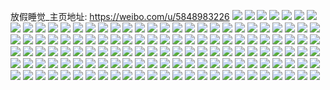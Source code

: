 放假睡觉_主页地址: https://weibo.com/u/5848983226 
![](https://wx4.sinaimg.cn/mw2000/006nPJJ8ly1h9dzdpztnwj30u010nql1.jpg) 
![](https://wx4.sinaimg.cn/mw2000/006nPJJ8ly1h9dzdmwahcj33403407wl.jpg) 
![](https://wx4.sinaimg.cn/mw2000/006nPJJ8ly1h9dzdo24cpj31o0280qbd.jpg) 
![](https://wx4.sinaimg.cn/mw2000/006nPJJ8ly1h9dzdou94tj30uk13yk1u.jpg) 
![](https://wx4.sinaimg.cn/mw2000/006nPJJ8ly1h9dyl1rwz2j32c0340e83.jpg) 
![](https://wx4.sinaimg.cn/mw2000/006nPJJ8ly1h9dylsdgqij32fp340b2b.jpg) 
![](https://wx4.sinaimg.cn/mw2000/006nPJJ8ly1h9dylbukrnj335s23u7wm.jpg) 
![](https://wx4.sinaimg.cn/mw2000/006nPJJ8ly1h9dyklq2qdj33402c0x6q.jpg) 
![](https://wx4.sinaimg.cn/mw2000/006nPJJ8ly1h9dyk7km7lj32c0340e82.jpg) 
![](https://wx4.sinaimg.cn/mw2000/006nPJJ8ly1h9dylq7ba3j32c0340npg.jpg) 
![](https://wx4.sinaimg.cn/mw2000/006nPJJ8ly1h9dykwdtwhj335s23ux6t.jpg) 
![](https://wx4.sinaimg.cn/mw2000/006nPJJ8ly1h9dykd56noj32c0340b2a.jpg) 
![](https://wx4.sinaimg.cn/mw2000/006nPJJ8ly1h9dyllufngj335s23uhdx.jpg) 
![](https://wx4.sinaimg.cn/mw2000/006nPJJ8ly1h3cv4ebg84j30ku0kuwgl.jpg) 
![](https://wx4.sinaimg.cn/mw2000/006nPJJ8ly1h3cv4esp3bj30ku0kujtf.jpg) 
![](https://wx4.sinaimg.cn/mw2000/006nPJJ8ly1h3cv4f0zkgj30ku0kuwgl.jpg) 
![](https://wx4.sinaimg.cn/mw2000/006nPJJ8ly1h3cv4f9bfjj30ku0ku768.jpg) 
![](https://wx4.sinaimg.cn/mw2000/006nPJJ8ly1h1437gkaa1j33402c0b2c.jpg) 
![](https://wx4.sinaimg.cn/mw2000/006nPJJ8ly1h1437d9bmij325p2s8x6r.jpg) 
![](https://wx4.sinaimg.cn/mw2000/006nPJJ8ly1h1437il1uvj333y247nph.jpg) 
![](https://wx4.sinaimg.cn/mw2000/006nPJJ8ly1h1433tpi9qj32bt33ru0x.jpg) 
![](https://wx4.sinaimg.cn/mw2000/006nPJJ8ly1h1433yotqaj31y72jk7wi.jpg) 
![](https://wx4.sinaimg.cn/mw2000/006nPJJ8ly1h14342pl4lj32gg23yu0x.jpg) 
![](https://wx4.sinaimg.cn/mw2000/006nPJJ8ly1h14340ql6lj327m2y6hdu.jpg) 
![](https://wx4.sinaimg.cn/mw2000/006nPJJ8ly1gxzb2rnfgnj31hc0u0wn8.jpg) 
![](https://wx4.sinaimg.cn/mw2000/006nPJJ8ly1gw95h9wnnuj329c17mb2a.jpg) 
![](https://wx4.sinaimg.cn/mw2000/006nPJJ8ly1gw95h5rldhj32131xib2a.jpg) 
![](https://wx4.sinaimg.cn/mw2000/006nPJJ8ly1gw95hbdhp6j31f01f0wxa.jpg) 
![](https://wx4.sinaimg.cn/mw2000/006nPJJ8ly1gtka1m2litj60w817fn8c02.jpg) 
![](https://wx4.sinaimg.cn/mw2000/006nPJJ8ly1gt8o1rk0jbj31o0280x6q.jpg) 
![](https://wx4.sinaimg.cn/mw2000/006nPJJ8ly1gt8o1td1y3j32801o01ky.jpg) 
![](https://wx4.sinaimg.cn/mw2000/006nPJJ8ly1gt8o1pblpxj31o0280b2b.jpg) 
![](https://wx4.sinaimg.cn/mw2000/006nPJJ8ly1gt8o1xrs0hj33402c0x6q.jpg) 
![](https://wx4.sinaimg.cn/mw2000/006nPJJ8ly1gt8o22e5z9j30km0k0win.jpg) 
![](https://wx4.sinaimg.cn/mw2000/006nPJJ8ly1gt8o20r2a3j32c02c0u0y.jpg) 
![](https://wx4.sinaimg.cn/mw2000/006nPJJ8ly1gt8o23dyr4j30rw0kotgm.jpg) 
![](https://wx4.sinaimg.cn/mw2000/006nPJJ8ly1gt8o24j16lj30u00isthr.jpg) 
![](https://wx4.sinaimg.cn/mw2000/006nPJJ8ly1gt8o25dmvmj60u00psjzv02.jpg) 
![](https://wx4.sinaimg.cn/mw2000/006nPJJ8ly1gscg3g5d7mj30u00u00x5.jpg) 
![](https://wx4.sinaimg.cn/mw2000/006nPJJ8ly1gscg3gcx13j30qo0qogoi.jpg) 
![](https://wx4.sinaimg.cn/mw2000/006nPJJ8ly1gscg3gwxxwj30u00u0gvc.jpg) 
![](https://wx4.sinaimg.cn/mw2000/006nPJJ8ly1gscg3fy4nvj30ua0u0mzx.jpg) 
![](https://wx4.sinaimg.cn/mw2000/006nPJJ8ly1gscg3h87koj30u0141akm.jpg) 
![](https://wx4.sinaimg.cn/mw2000/006nPJJ8ly1gscg3hgnu9j30t511zdjq.jpg) 
![](https://wx4.sinaimg.cn/mw2000/006nPJJ8ly1gsa06ynbulj31400u07wh.jpg) 
![](https://wx4.sinaimg.cn/mw2000/006nPJJ8ly1gsa029og45j31o02807wi.jpg) 
![](https://wx4.sinaimg.cn/mw2000/006nPJJ8ly1gsa02dxcgcj32801o0nnh.jpg) 
![](https://wx4.sinaimg.cn/mw2000/006nPJJ8ly1gsa098atv5j30rt0rjnfl.jpg) 
![](https://wx4.sinaimg.cn/mw2000/006nPJJ8ly1gsa02hqqb7j30j60nyq6y.jpg) 
![](https://wx4.sinaimg.cn/mw2000/006nPJJ8ly1gsa0707ecaj30u01404jj.jpg) 
![](https://wx4.sinaimg.cn/mw2000/006nPJJ8ly1gsa02ged61j31o0280e82.jpg) 
![](https://wx4.sinaimg.cn/mw2000/006nPJJ8ly1gsa06zfdxgj31400u0njv.jpg) 
![](https://wx4.sinaimg.cn/mw2000/006nPJJ8ly1gsa02ax2vxj30ti0y4b29.jpg) 
![](https://wx4.sinaimg.cn/mw2000/006nPJJ8ly1gs6kf7tub3j31o02807wi.jpg) 
![](https://wx4.sinaimg.cn/mw2000/006nPJJ8ly1gs6kf8tjwhj31o0280x6p.jpg) 
![](https://wx4.sinaimg.cn/mw2000/006nPJJ8ly1gs6kfavelfj31o02807wi.jpg) 
![](https://wx4.sinaimg.cn/mw2000/006nPJJ8ly1gs6kfdw9m6j31o0280kjs.jpg) 
![](https://wx4.sinaimg.cn/mw2000/006nPJJ8ly1gs6kffe82qj32801o07wh.jpg) 
![](https://wx4.sinaimg.cn/mw2000/006nPJJ8ly1gs6kfhvb8jj31o02801l1.jpg) 
![](https://wx4.sinaimg.cn/mw2000/006nPJJ8ly1gs6kfj14npj31o02804qp.jpg) 
![](https://wx4.sinaimg.cn/mw2000/006nPJJ8ly1gs6kf6jasej30u0140n3b.jpg) 
![](https://wx4.sinaimg.cn/mw2000/006nPJJ8ly1gs6kfjxcoij31o0280kji.jpg) 
![](https://wx4.sinaimg.cn/mw2000/006nPJJ8ly1grz59dwv8kj30c80c9dgs.jpg) 
![](https://wx4.sinaimg.cn/mw2000/006nPJJ8ly1grz59dga94j30rs0rswft.jpg) 
![](https://wx4.sinaimg.cn/mw2000/006nPJJ8ly1grd8v0sbo1j32c026he81.jpg) 
![](https://wx4.sinaimg.cn/mw2000/006nPJJ8ly1grchizaqg9j60jk0ysjw802.jpg) 
![](https://wx4.sinaimg.cn/mw2000/006nPJJ8ly1gra6i4qa09j30sg0lcdt3.jpg) 
![](https://wx4.sinaimg.cn/mw2000/006nPJJ8ly1gra6i5ifo4j30sg0lcwr1.jpg) 
![](https://wx4.sinaimg.cn/mw2000/006nPJJ8ly1gra6i43cpej30lc0sg7hc.jpg) 
![](https://wx4.sinaimg.cn/mw2000/006nPJJ8ly1gra6i35i53j31400u0gs7.jpg) 
![](https://wx4.sinaimg.cn/mw2000/006nPJJ8ly1gra6jv4akcj30u00u010a.jpg) 
![](https://wx4.sinaimg.cn/mw2000/006nPJJ8ly1gra6i3hgf5j61400u0gqy02.jpg) 
![](https://wx4.sinaimg.cn/mw2000/006nPJJ8ly1gra6i5yxarj31400u0dmd.jpg) 
![](https://wx4.sinaimg.cn/mw2000/006nPJJ8ly1gra6i80e9xj31o01o0e81.jpg) 
![](https://wx4.sinaimg.cn/mw2000/006nPJJ8ly1gra6i6f3twj31400u0q96.jpg) 
![](https://wx4.sinaimg.cn/mw2000/006nPJJ8ly1gqn1wz3ywbj31400u0aiv.jpg) 
![](https://wx4.sinaimg.cn/mw2000/006nPJJ8ly1gqn1wyugy6j30u00u0abo.jpg) 
![](https://wx4.sinaimg.cn/mw2000/006nPJJ8ly1gqn1wzdnn7j30u00u0tdg.jpg) 
![](https://wx4.sinaimg.cn/mw2000/006nPJJ8ly1gqn1wyjc1rj32801o01ky.jpg) 
![](https://wx4.sinaimg.cn/mw2000/006nPJJ8ly1gqn1x64y7ij32yo1o0x6u.jpg) 
![](https://wx4.sinaimg.cn/mw2000/006nPJJ8ly1gqn1x45jfhj32801o01ky.jpg) 
![](https://wx4.sinaimg.cn/mw2000/006nPJJ8ly1gqn1x2j6rbj32801o0npf.jpg) 
![](https://wx4.sinaimg.cn/mw2000/006nPJJ8ly1gqn1x3cd8pj32801o0hdt.jpg) 
![](https://wx4.sinaimg.cn/mw2000/006nPJJ8ly1gqn1x0qx1aj32801o0npg.jpg) 
![](https://wx4.sinaimg.cn/mw2000/006nPJJ8ly1gq2nge02yuj30qq0frju6.jpg) 
![](https://wx4.sinaimg.cn/mw2000/006nPJJ8ly1gpyqlu5etsj30go0gojsr.jpg) 
![](https://wx4.sinaimg.cn/mw2000/006nPJJ8ly1gpyqluddkkj30go0go75k.jpg) 
![](https://wx4.sinaimg.cn/mw2000/006nPJJ8ly1gpyqluq7ayj30go0gowft.jpg) 
![](https://wx4.sinaimg.cn/mw2000/006nPJJ8ly1gpxyvz5a5zj30v70ittgk.jpg) 
![](https://wx4.sinaimg.cn/mw2000/006nPJJ8ly1gptehyvp02j30jg0ay3yv.jpg) 
![](https://wx4.sinaimg.cn/mw2000/006nPJJ8ly1gpm1nl9gpzj30n00n0gni.jpg) 
![](https://wx4.sinaimg.cn/mw2000/006nPJJ8ly1gpktyqb104j30qy0v3gmw.jpg) 
![](https://wx4.sinaimg.cn/mw2000/006nPJJ8ly1gcidb5759cj30ra1h1k6r.jpg) 
![](https://wx4.sinaimg.cn/mw2000/006nPJJ8ly1g9m7cyyx5dj30da0amdg9.jpg) 
![](https://wx4.sinaimg.cn/mw2000/006nPJJ8ly1g81o81j88pj30u00pnjwu.jpg) 
![](https://wx4.sinaimg.cn/mw2000/006nPJJ8ly1g7zbxr0z00j30sg0g0abj.jpg) 
![](https://wx4.sinaimg.cn/mw2000/006nPJJ8ly1g6gxlr28g3j30ku0ui783.jpg) 
![](https://wx4.sinaimg.cn/mw2000/006nPJJ8ly1g67t8km9w6j30sg0g0dh9.jpg) 
![](https://wx4.sinaimg.cn/mw2000/006nPJJ8ly1g63bdlrf6yj30sg0g0ju0.jpg) 
![](https://wx4.sinaimg.cn/mw2000/006nPJJ8ly1g5zopexexej30j60as74z.jpg) 
![](https://wx4.sinaimg.cn/mw2000/006nPJJ8ly1g5ybs82vwjj30f00g478b.jpg) 
![](https://wx4.sinaimg.cn/mw2000/006nPJJ8ly1g5xda1z4wzj30j60andgi.jpg) 
![](https://wx4.sinaimg.cn/mw2000/006nPJJ8ly1g5w8gr7bisj30go08274f.jpg) 
![](https://wx4.sinaimg.cn/mw2000/006nPJJ8ly1g5v2ji8ihpj30sg1s0aid.jpg) 
![](https://wx4.sinaimg.cn/mw2000/006nPJJ8ly1g5pevmvproj30sg0g10tt.jpg) 
![](https://wx4.sinaimg.cn/mw2000/006nPJJ8ly1g5pew4o9xwj30u011in0b.jpg) 
![](https://wx4.sinaimg.cn/mw2000/006nPJJ8ly1g5myrykm2xj30u010qgq8.jpg) 
![](https://wx4.sinaimg.cn/mw2000/006nPJJ8ly1g5kivh7ya7j30jb0cgdgs.jpg) 
![](https://wx4.sinaimg.cn/mw2000/006nPJJ8ly1g5ci3tfygbj30je0cht9q.jpg) 
![](https://wx4.sinaimg.cn/mw2000/006nPJJ8ly1g542b5fw49j30u0140gsm.jpg) 
![](https://wx4.sinaimg.cn/mw2000/006nPJJ8ly1g4ydudpw9yj30j60d6q3t.jpg) 
![](https://wx4.sinaimg.cn/mw2000/006nPJJ8ly1g4dw9t7yuqj30tt12xte9.jpg) 
![](https://wx4.sinaimg.cn/mw2000/006nPJJ8ly1g4980y7illj318g0oyq7a.jpg) 
![](https://wx4.sinaimg.cn/mw2000/006nPJJ8ly1g48ydwm5xoj30qy0k7tbk.jpg) 
![](https://wx4.sinaimg.cn/mw2000/006nPJJ8ly1g3s8uswjmxj30qo0qomya.jpg) 
![](https://wx4.sinaimg.cn/mw2000/006nPJJ8ly1g3q69eqa4fj30jg0dn75j.jpg) 
![](https://wx4.sinaimg.cn/mw2000/006nPJJ8ly1g2rz9hhj99j30u01t0av2.jpg) 
![](https://wx4.sinaimg.cn/mw2000/006nPJJ8ly1g2q0eadm55j30u01t0136.jpg) 
![](https://wx4.sinaimg.cn/mw2000/006nPJJ8ly1g25hsop115j30c80c8jr6.jpg) 
![](https://wx4.sinaimg.cn/mw2000/006nPJJ8ly1g1au635uc4j30j60j6wfp.jpg) 
![](https://wx4.sinaimg.cn/mw2000/006nPJJ8ly1g0y4607r9yg30d8067dgt.jpg) 
![](https://wx4.sinaimg.cn/mw2000/006nPJJ8ly1g0kdckrx4uj30zk0npjyb.jpg) 
![](https://wx4.sinaimg.cn/mw2000/006nPJJ8ly1g0hxsv8cpgj30m80m8gnb.jpg) 
![](https://wx4.sinaimg.cn/mw2000/006nPJJ8ly1g0egp67mmpj30jg0dfmyj.jpg) 
![](https://wx4.sinaimg.cn/mw2000/006nPJJ8ly1g0egp6fuvjj30sg1ekjws.jpg) 
![](https://wx4.sinaimg.cn/mw2000/006nPJJ8ly1g08p87kggxj318y0u0js4.jpg) 
![](https://wx4.sinaimg.cn/mw2000/006nPJJ8ly1g00g8wm2r7j30u01hcgra.jpg) 
![](https://wx4.sinaimg.cn/mw2000/006nPJJ8ly1fzgiao5dfjj30m80ms0u6.jpg) 
![](https://wx4.sinaimg.cn/mw2000/006nPJJ8ly1fzeoxb35axj30u01hc1kx.jpg) 
![](https://wx4.sinaimg.cn/mw2000/006nPJJ8ly1fyyir6nnibj30u00u0wgw.jpg) 
![](https://wx4.sinaimg.cn/mw2000/006nPJJ8ly1fya1lrt1tyj30jg0jgac4.jpg) 
![](https://wx4.sinaimg.cn/mw2000/006nPJJ8ly1fy904oh161j30k00k03z1.jpg) 
